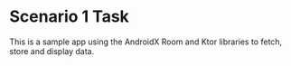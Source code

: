 # Scenario 1 Task

This is a sample app using the AndroidX Room and Ktor libraries to fetch, store and display data.

